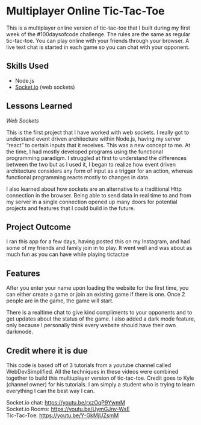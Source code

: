 # Multiplayer Online Tic-Tac-Toe
This is a multiplayer online version of tic-tac-toe that I built during my first week of the #100daysofcode challenge. The rules are the same as regular tic-tac-toe. You can play online with your friends through your browser. A live text chat is started in each game so you can chat with your opponent. 

## Skills Used

- Node.js
- [Socket.io](http://Socket.io) (web sockets)

## Lessons Learned

*Web Sockets*

This is the first project that I have worked with web sockets. I really got to understand event driven architecture within Node.js, having my server “react” to certain inputs that it receives. This was a new concept to me. At the time, I had mostly developed programs using the functional programming paradigm. I struggled at first to understand the differences between the two but as I used it, I began to realize how event driven architecture considers any form of input as a trigger for an action, whereas functional programming reacts mostly to changes in data. 

I also learned about how sockets are an alternative to a traditional Http connection in the browser. Being able to send data in real time to and from my server in a single connection opened up many doors for potential projects and features that I could build in the future. 

## Project Outcome

I ran this app for a few days, having posted this on my Instagram, and had some of my friends and family join in to play. It went well and was about as much fun as you can have while playing tictactoe

## Features
After you enter your name upon loading the website for the first time, you can either create a game or join an existing game if there is one. Once 2 people are in the game, the game will start. 

There is a realtime chat to give kind compliments to your opponents and to get updates about the status of the game. I also added a dark mode feature, only because I personally think every website should have their own darkmode. 

## Credit where it is due
This code is based off of 3 tutorials from a youtube channel called WebDevSimplified. All the techniques in these videos were combined together to build this multiuplayer version of tic-tac-toe. Credit goes to Kyle (channel owner) for his tutorials. I am simply a student who is trying to learn everything I can the best way I can.  

Socket.io chat: https://youtu.be/rxzOqP9YwmM  
Socket.io Rooms: https://youtu.be/UymGJnv-WsE  
Tic-Tac-Toe: https://youtu.be/Y-GkMjUZsmM
